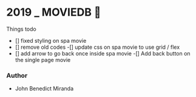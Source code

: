 # 2019 _ MOVIEDB 🐶



Things todo 
- [] fixed styling on spa movie
- [] remove old codes 
-[] update css on spa movie to use grid / flex
- [] add arrow to go back once inside spa movie
-[] Add back button on the single page movie 



### Author
- John Benedict Miranda
